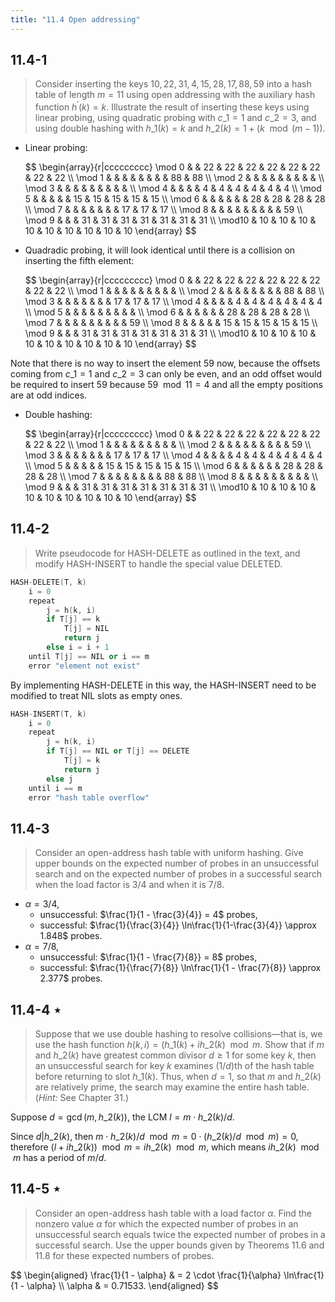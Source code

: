 ```yaml
---
title: "11.4 Open addressing"
---
```


## 11.4-1

> Consider inserting the keys $10, 22, 31, 4, 15, 28, 17, 88, 59$ into a hash table of length $m = 11$ using open addressing with the auxiliary hash function $h^\prime(k) = k$. Illustrate the result of inserting these keys using linear probing, using quadratic probing with $c\_1 = 1$ and $c\_2 = 3$, and using double hashing with $h\_1(k) = k$ and $h\_2(k) = 1 + (k \mod (m - 1))$.

- Linear probing:

    <div>
    $$
    \begin{array}{r|ccccccccc}
    \mod 0 &    & 22 & 22 & 22 & 22 & 22 & 22 & 22 & 22 \\
    \mod 1 &    &    &    &    &    &    &    & 88 & 88 \\
    \mod 2 &    &    &    &    &    &    &    &    &    \\
    \mod 3 &    &    &    &    &    &    &    &    &    \\
    \mod 4 &    &    &    &  4 &  4 &  4 &  4 &  4 &  4 \\
    \mod 5 &    &    &    &    & 15 & 15 & 15 & 15 & 15 \\
    \mod 6 &    &    &    &    &    & 28 & 28 & 28 & 28 \\
    \mod 7 &    &    &    &    &    &    & 17 & 17 & 17 \\
    \mod 8 &    &    &    &    &    &    &    &    & 59 \\
    \mod 9 &    &    & 31 & 31 & 31 & 31 & 31 & 31 & 31 \\
    \mod10 & 10 & 10 & 10 & 10 & 10 & 10 & 10 & 10 & 10 
    \end{array}
    $$
    </div>

- Quadradic probing, it will look identical until there is a collision on inserting the fifth element: 

    <div>
    $$
    \begin{array}{r|ccccccccc}
    \mod 0 &    & 22 & 22 & 22 & 22 & 22 & 22 & 22 & 22 \\
    \mod 1 &    &    &    &    &    &    &    &    &    \\
    \mod 2 &    &    &    &    &    &    &    & 88 & 88 \\
    \mod 3 &    &    &    &    &    &    & 17 & 17 & 17 \\
    \mod 4 &    &    &    &  4 &  4 &  4 &  4 &  4 &  4 \\
    \mod 5 &    &    &    &    &    &    &    &    &    \\
    \mod 6 &    &    &    &    &    & 28 & 28 & 28 & 28 \\
    \mod 7 &    &    &    &    &    &    &    &    & 59 \\
    \mod 8 &    &    &    &    & 15 & 15 & 15 & 15 & 15 \\
    \mod 9 &    &    & 31 & 31 & 31 & 31 & 31 & 31 & 31 \\
    \mod10 & 10 & 10 & 10 & 10 & 10 & 10 & 10 & 10 & 10  
    \end{array}
    $$
    </div>

Note that there is no way to insert the element $59$ now, because the offsets coming from $c\_1 = 1$ and $c\_2 = 3$ can only be even, and an odd offset would be required to insert $59$ because $59 \mod 11 = 4$ and all the empty positions are at odd indices.

- Double hashing:

    <div>
    $$
    \begin{array}{r|ccccccccc}
    \mod 0 &    & 22 & 22 & 22 & 22 & 22 & 22 & 22 & 22 \\
    \mod 1 &    &    &    &    &    &    &    &    &    \\
    \mod 2 &    &    &    &    &    &    &    &    & 59 \\
    \mod 3 &    &    &    &    &    &    & 17 & 17 & 17 \\
    \mod 4 &    &    &    &  4 &  4 &  4 &  4 &  4 &  4 \\
    \mod 5 &    &    &    &    & 15 & 15 & 15 & 15 & 15 \\
    \mod 6 &    &    &    &    &    & 28 & 28 & 28 & 28 \\
    \mod 7 &    &    &    &    &    &    &    & 88 & 88 \\
    \mod 8 &    &    &    &    &    &    &    &    &    \\
    \mod 9 &    &    & 31 & 31 & 31 & 31 & 31 & 31 & 31 \\
    \mod10 & 10 & 10 & 10 & 10 & 10 & 10 & 10 & 10 & 10 
    \end{array}
    $$
    </div>

## 11.4-2

> Write pseudocode for $\text{HASH-DELETE}$ as outlined in the text, and modify $\text{HASH-INSERT}$ to handle the special value $\text{DELETED}$.

```cpp
HASH-DELETE(T, k)
    i = 0
    repeat
        j = h(k, i)
        if T[j] == k
            T[j] = NIL
            return j
        else i = i + 1
    until T[j] == NIL or i == m
    error "element not exist"
```

By implementing $\text{HASH-DELETE}$ in this way, the $\text{HASH-INSERT}$ need to be modified to treat $\text{NIL}$ slots as empty ones.

```cpp
HASH-INSERT(T, k)
    i = 0
    repeat
        j = h(k, i)
        if T[j] == NIL or T[j] == DELETE
            T[j] = k
            return j
        else j
    until i == m
    error "hash table overflow"
```

## 11.4-3

> Consider an open-address hash table with uniform hashing. Give upper bounds on the expected number of probes in an unsuccessful search and on the expected number of probes in a successful search when the load factor is $3 / 4$ and when it is $7 / 8$.

- $\alpha = 3 / 4$,
    - unsuccessful: $\frac{1}{1 - \frac{3}{4}} = 4$ probes,
    - successful: $\frac{1}{\frac{3}{4}} \ln\frac{1}{1-\frac{3}{4}} \approx 1.848$ probes.
- $\alpha = 7 / 8$,
    - unsuccessful: $\frac{1}{1 - \frac{7}{8}} = 8$ probes,
    - successful: $\frac{1}{\frac{7}{8}} \ln\frac{1}{1 - \frac{7}{8}} \approx 2.377$ probes.

## 11.4-4 $\star$

> Suppose that we use double hashing to resolve collisions—that is, we use the hash function $h(k, i) = (h\_1(k) + ih\_2(k) \mod m$. Show that if $m$ and $h\_2(k)$ have greatest common divisor $d \ge 1$ for some key $k$, then an unsuccessful search for key $k$ examines $(1/d)$th of the hash table before returning to slot $h\_1(k)$. Thus, when $d = 1$, so that $m$ and $h\_2(k)$ are relatively prime, the search may examine the entire hash table. ($\textit{Hint:}$ See Chapter 31.)

Suppose $d = \gcd(m, h\_2(k))$, the $\text{LCM}$ $l = m \cdot h\_2(k) / d$.

Since $d | h\_2(k)$, then $m \cdot h\_2(k) / d \mod m = 0 \cdot (h\_2(k) / d \mod m) = 0$, therefore $(l + ih\_2(k)) \mod m = ih\_2(k) \mod m$, which means $ih\_2(k) \mod m$ has a period of $m / d$.

## 11.4-5 $\star$

> Consider an open-address hash table with a load factor $\alpha$. Find the nonzero value $\alpha$ for which the expected number of probes in an unsuccessful search equals twice the expected number of probes in a successful search. Use the upper bounds given by Theorems 11.6 and 11.8 for these expected numbers of probes.

<div>
$$
\begin{aligned}
\frac{1}{1 - \alpha} & = 2 \cdot \frac{1}{\alpha} \ln\frac{1}{1 - \alpha} \\
              \alpha & = 0.71533.
\end{aligned}
$$
</div>
